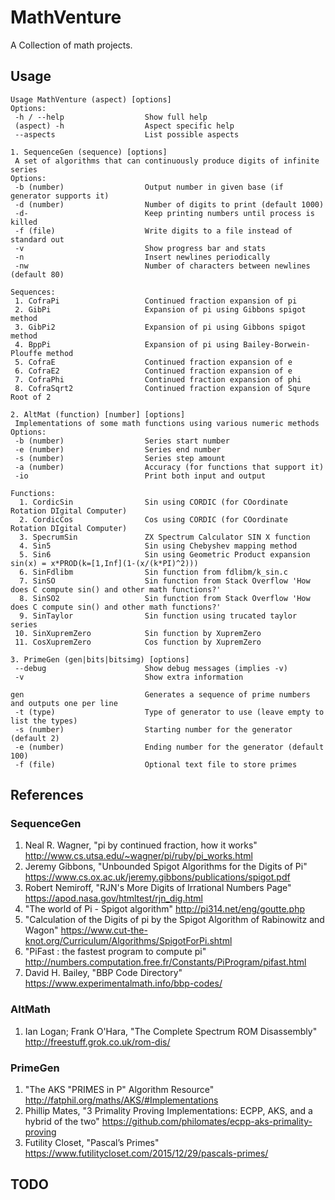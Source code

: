 # MathVenture #
A Collection of math projects.

## Usage ##
```
Usage MathVenture (aspect) [options]
Options:
 -h / --help                  Show full help
 (aspect) -h                  Aspect specific help
 --aspects                    List possible aspects

1. SequenceGen (sequence) [options]
 A set of algorithms that can continuously produce digits of infinite series
Options:
 -b (number)                  Output number in given base (if generator supports it)
 -d (number)                  Number of digits to print (default 1000)
 -d-                          Keep printing numbers until process is killed
 -f (file)                    Write digits to a file instead of standard out
 -v                           Show progress bar and stats
 -n                           Insert newlines periodically
 -nw                          Number of characters between newlines (default 80)

Sequences:
 1. CofraPi                   Continued fraction expansion of pi
 2. GibPi                     Expansion of pi using Gibbons spigot method
 3. GibPi2                    Expansion of pi using Gibbons spigot method
 4. BppPi                     Expansion of pi using Bailey-Borwein-Plouffe method
 5. CofraE                    Continued fraction expansion of e
 6. CofraE2                   Continued fraction expansion of e
 7. CofraPhi                  Continued fraction expansion of phi
 8. CofraSqrt2                Continued fraction expansion of Squre Root of 2

2. AltMat (function) [number] [options]
 Implementations of some math functions using various numeric methods
Options:
 -b (number)                  Series start number
 -e (number)                  Series end number
 -s (number)                  Series step amount
 -a (number)                  Accuracy (for functions that support it)
 -io                          Print both input and output

Functions:
  1. CordicSin                Sin using CORDIC (for COordinate Rotation DIgital Computer)
  2. CordicCos                Cos using CORDIC (for COordinate Rotation DIgital Computer)
  3. SpecrumSin               ZX Spectrum Calculator SIN X function
  4. Sin5                     Sin using Chebyshev mapping method
  5. Sin6                     Sin using Geometric Product expansion sin(x) = x*PROD(k=[1,Inf](1-(x/(k*PI)^2)))
  6. SinFdlibm                Sin function from fdlibm/k_sin.c
  7. SinSO                    Sin function from Stack Overflow 'How does C compute sin() and other math functions?'
  8. SinSO2                   Sin function from Stack Overflow 'How does C compute sin() and other math functions?'
  9. SinTaylor                Sin function using trucated taylor series
 10. SinXupremZero            Sin function by XupremZero
 11. CosXupremZero            Cos function by XupremZero

3. PrimeGen (gen|bits|bitsimg) [options]
 --debug                      Show debug messages (implies -v)
 -v                           Show extra information

gen                           Generates a sequence of prime numbers and outputs one per line
 -t (type)                    Type of generator to use (leave empty to list the types)
 -s (number)                  Starting number for the generator (default 2)
 -e (number)                  Ending number for the generator (default 100)
 -f (file)                    Optional text file to store primes
```
## References ###
### SequenceGen ###
1. Neal R. Wagner, "pi by continued fraction, how it works"
   http://www.cs.utsa.edu/~wagner/pi/ruby/pi_works.html
1. Jeremy Gibbons, "Unbounded Spigot Algorithms for the Digits of Pi"
   https://www.cs.ox.ac.uk/jeremy.gibbons/publications/spigot.pdf
1. Robert Nemiroff, "RJN's More Digits of Irrational Numbers Page"
   https://apod.nasa.gov/htmltest/rjn_dig.html
1. "The world of Pi - Spigot algorithm"
   http://pi314.net/eng/goutte.php
1. "Calculation of the Digits of pi by the Spigot Algorithm of Rabinowitz and Wagon"
   https://www.cut-the-knot.org/Curriculum/Algorithms/SpigotForPi.shtml
1. "PiFast : the fastest program to compute pi"
   http://numbers.computation.free.fr/Constants/PiProgram/pifast.html
1. David H. Bailey, "BBP Code Directory"
   https://www.experimentalmath.info/bbp-codes/

### AltMath ###
1. Ian Logan; Frank O'Hara, "The Complete Spectrum ROM Disassembly"
   http://freestuff.grok.co.uk/rom-dis/

### PrimeGen ###
1. "The AKS "PRIMES in P" Algorithm Resource"
   http://fatphil.org/maths/AKS/#Implementations
1. Phillip Mates, "3 Primality Proving Implementations: ECPP, AKS, and a hybrid of the two"
   https://github.com/philomates/ecpp-aks-primality-proving
1. Futility Closet, "Pascal’s Primes"
   https://www.futilitycloset.com/2015/12/29/pascals-primes/

## TODO ##

